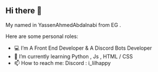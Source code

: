 ## Hi there 👋


My named in YassenAhmedAbdalnabi from EG .

Here are some personal roles:

- 💻 I’m A Front End Developer & A Discord Bots Developer
- 🌱 I’m currently learning Python , Js , HTML / CSS
- 📫 How to reach me: Discord : i_lilhappy
